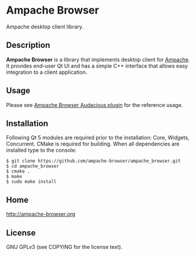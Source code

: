 # Ampache Browser

Ampache desktop client library.


## Description

**Ampache Browser** is a library that implements desktop client for [Ampache](http://ampache.org/).  It provides
end-user Qt UI and has a simple C++ interface that allows easy integration to a client application.


## Usage

Please see [Ampache Browser Audacious plugin](https://github.com/ampache-browser/audacious_plugin/blob/master/src/ampache_browser/ampache_browser_plugin.cc)
for the reference usage.


## Installation

Following Qt 5 modules are required prior to the installation: Core, Widgets, Concurrent.  CMake is required for
building.  When all dependencies are installed type to the console:

    $ git clone https://github.com/ampache-browser/ampache_browser.git
    $ cd ampache_browser
    $ cmake .
    $ make
    $ sudo make install


## Home

http://ampache-browser.org


## License

GNU GPLv3 (see COPYING for the license text).
